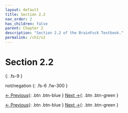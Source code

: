 ```yaml
---
layout: default
title: Section 2.2
nav_order: 2
has_children: false
parent: Chapter 2
description: "Section 2.2 of the BrainFuck Textbook."
permalink: /ch2/s2
---
```


# Section 2.2
{: .fs-9 }

not/negation
{: .fs-6 .fw-300 }

[← Previous](/s1){: .btn .btn-blue }
[Next →](/s3){: .btn .btn-green }



[← Previous](/s1){: .btn .btn-blue }
[Next →](/s3){: .btn .btn-green }
